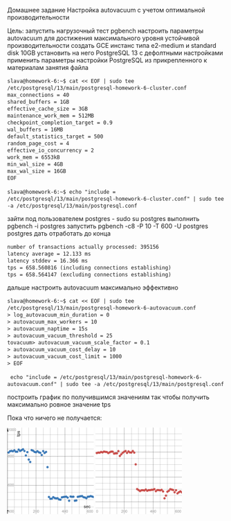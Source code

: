 Домашнее задание
Настройка autovacuum с учетом оптимальной производительности

Цель:
запустить нагрузочный тест pgbench
настроить параметры autovacuum для достижения максимального уровня устойчивой производительности
создать GCE инстанс типа e2-medium и standard disk 10GB
установить на него PostgreSQL 13 с дефолтными настройками
применить параметры настройки PostgreSQL из прикрепленного к материалам занятия файла

    slava@homework-6:~$ cat << EOF | sudo tee /etc/postgresql/13/main/postgresql-homework-6-cluster.conf
    max_connections = 40
    shared_buffers = 1GB
    effective_cache_size = 3GB
    maintenance_work_mem = 512MB
    checkpoint_completion_target = 0.9
    wal_buffers = 16MB
    default_statistics_target = 500
    random_page_cost = 4
    effective_io_concurrency = 2
    work_mem = 6553kB
    min_wal_size = 4GB
    max_wal_size = 16GB
    EOF

    slava@homework-6:~$ echo "include = /etc/postgresql/13/main/postgresql-homework-6-cluster.conf" | sudo tee -a /etc/postgresql/13/main/postgresql.conf
    
    
зайти под пользователем postgres - sudo su postgres
выполнить pgbench -i postgres
запустить pgbench -c8 -P 10 -T 600 -U postgres postgres
дать отработать до конца

    number of transactions actually processed: 395156
    latency average = 12.133 ms
    latency stddev = 16.366 ms
    tps = 658.560816 (including connections establishing)
    tps = 658.564147 (excluding connections establishing)

дальше настроить autovacuum максимально эффективно

    slava@homework-6:~$ cat << EOF | sudo tee /etc/postgresql/13/main/postgresql-homework-6-autovacuum.conf
    > log_autovacuum_min_duration = 0
    > autovacuum_max_workers = 10
    > autovacuum_naptime = 15s
    > autovacuum_vacuum_threshold = 25
    tovacuum> autovacuum_vacuum_scale_factor = 0.1
    > autovacuum_vacuum_cost_delay = 10
    > autovacuum_vacuum_cost_limit = 1000
    > EOF
    
     echo "include = /etc/postgresql/13/main/postgresql-homework-6-autovacuum.conf" | sudo tee -a /etc/postgresql/13/main/postgresql.conf

построить график по получившимся значениям
так чтобы получить максимально ровное значение tps

Пока что ничего не получается:

<div> <img src="pic/1-default-param.png" width="200px"</img> <img src="pic/2-not-working.png" width="200px"</img> </div>
  
